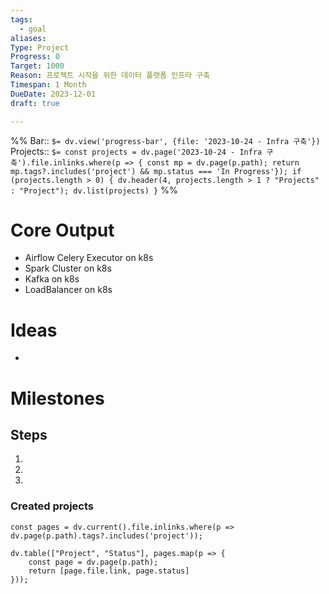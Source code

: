 ```yaml
---
tags:
  - goal
aliases: 
Type: Project
Progress: 0
Target: 1000
Reason: 프로젝트 시작을 위한 데이터 플랫폼 인프라 구축
Timespan: 1 Month
DueDate: 2023-12-01
draft: true

---
```


%%
Bar:: `$= dv.view('progress-bar', {file: '2023-10-24 - Infra 구축'})`
Projects:: `$= const projects = dv.page('2023-10-24 - Infra 구축').file.inlinks.where(p => { const mp = dv.page(p.path); return mp.tags?.includes('project') && mp.status === 'In Progress'}); if (projects.length > 0) { dv.header(4, projects.length > 1 ? "Projects" : "Project"); dv.list(projects) }`
%%

# Core Output

- Airflow Celery Executor on k8s
- Spark Cluster on k8s
- Kafka on k8s
- LoadBalancer on k8s

# Ideas
- 

# Milestones

## Steps
1.
2.
3.

### Created projects

```dataviewjs
const pages = dv.current().file.inlinks.where(p => dv.page(p.path).tags?.includes('project'));

dv.table(["Project", "Status"], pages.map(p => {
	const page = dv.page(p.path);
	return [page.file.link, page.status]
}));
```
